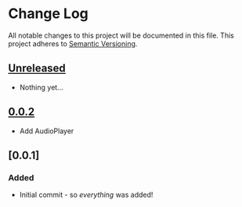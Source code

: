 # Change Log
All notable changes to this project will be documented in this file.
This project adheres to [Semantic Versioning](http://semver.org/).

## [Unreleased]
- Nothing yet...

## [0.0.2]
- Add AudioPlayer

## [0.0.1]

### Added
- Initial commit - so *everything* was added!

[Unreleased]: https://github.com/Reliance/phplib/compare/0.0.2...HEAD
[0.0.2]: https://github.com/Reliance/phplib/compare/0.0.1...0.0.2
